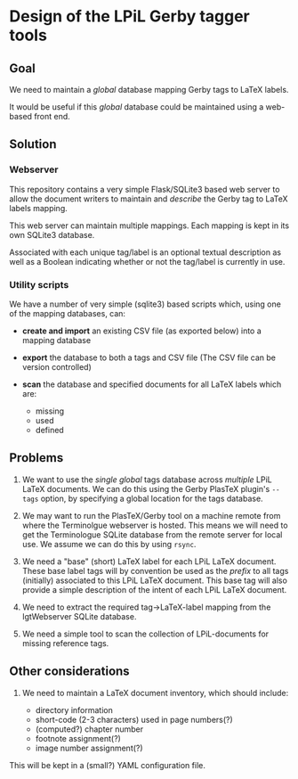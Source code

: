 # Design of the LPiL Gerby tagger tools

## Goal

We need to maintain a *global* database mapping Gerby tags to LaTeX
labels.

It would be useful if this *global* database could be maintained using a
web-based front end.

## Solution

### Webserver

This repository contains a very simple Flask/SQLite3 based web server to
allow the document writers to maintain and *describe* the Gerby tag to
LaTeX labels mapping.

This web server can maintain multiple mappings. Each mapping is kept in
its own SQLite3 database.

Associated with each unique tag/label is an optional textual description
as well as a Boolean indicating whether or not the tag/label is currently
in use.

### Utility scripts

We have a number of very simple (sqlite3) based scripts which, using one
of the mapping databases, can:

- **create and import** an existing CSV file (as exported below) into a
  mapping database

- **export** the database to both a tags and CSV file (The CSV file can be
  version controlled)

- **scan** the database and specified documents for all LaTeX labels which
  are:
    - missing
    - used
    - defined

## Problems

1. We want to use the *single* *global* tags database across *multiple*
   LPiL LaTeX documents. We can do this using the Gerby PlasTeX plugin's
   `--tags` option, by specifying a global location for the tags database.

2. We may want to run the PlasTeX/Gerby tool on a machine remote from
   where the Terminolgue webserver is hosted. This means we will need to get
   the Terminologue SQLite database from the remote server for local use.
   We assume we can do this by using `rsync`.

3. We need a "base" (short) LaTeX label for each LPiL LaTeX document.
   These base label tags will by convention be used as the *prefix* to
   all tags (initially) associated to this LPiL LaTeX document. This base
   tag will also provide a simple description of the intent of each LPiL
   LaTeX document.

3. We need to extract the required tag->LaTeX-label mapping from the
   lgtWebserver SQLite database.

4. We need a simple tool to scan the collection of LPiL-documents for
   missing reference tags.

## Other considerations

1. We need to maintain a LaTeX document inventory, which should include:

     - directory information
     - short-code (2-3 characters) used in page numbers(?)
     - (computed?) chapter number
     - footnote assignment(?)
     - image number assignment(?)

  This will be kept in a (small?) YAML configuration file.

